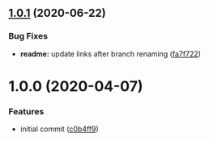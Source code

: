 ## [1.0.1](https://github.com/CompactJS/clipboard/compare/v1.0.0...v1.0.1) (2020-06-22)


### Bug Fixes

* **readme:** update links after branch renaming ([fa7f722](https://github.com/CompactJS/clipboard/commit/fa7f72223c39cf33e460da0535ca09741503c985))

# 1.0.0 (2020-04-07)


### Features

* initial commit ([c0b4ff9](https://github.com/CompactJS/clipboard/commit/c0b4ff9a8e16bcec87f6424d5bf6bf6f1ed0e50f))
